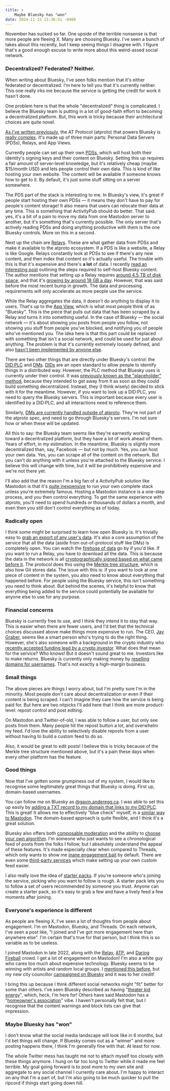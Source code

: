 ```yaml
---
title: >
    Maybe Bluesky has "won"
date: 2024-11-15 15:36:51 -0400
---
```


November has sucked so far. One upside of the terrible nonsense is that more people are fleeing X. Many are choosing Bluesky. I've seen a bunch of takes about this recently, but I keep seeing things I disagree with. I figure that's a good enough excuse to write more about this weird-assed social network.

### Decentralized? Federated? Neither.

When writing about Bluesky, I've seen folks mention that it's  either federated or decentralized. I'm here to tell you that it's currently neither. This one really irks me because the service is getting the credit for work it hasn't done.

One problem here is that the whole "decentralized" thing is complicated. I believe the Bluesky team is putting in a lot of good-faith effort to becoming a decentralized platform. But, this work is tricky because their architectural choices are quite novel.

[As I've written previosuly](https://anderegg.ca/2024/10/21/thoughts-on-the-recent-migration-from-x-to-bluesky), the AT Protocol (atproto) that powers Bluesky is [really complex](https://docs.bsky.app/docs/advanced-guides/federation-architecture). It's made up of three main parts: Personal Data Servers (PDSs), Relays, and App Views.

Currently people can set up their own [PDSs](https://docs.bsky.app/docs/advanced-guides/federation-architecture#relay), which will host both their identity's signing keys and their content on Bluesky. Setting this up requires a fair amount of server-level knowledge, but it's relatively cheap (maybe $15/month USD) and lets people control their own data. This is kind of like hosting your own website. The content will be available if someone knows how to get to it. By default, it's just some stuff sitting on a server somewhere.

The PDS part of the stack is interesting to me. In Bluesky's view, it's great if people start hosting their own PDSs — it means they don't have to pay for people's content storage!  It also means that users can relocate their data at any time. This is something that ActivityPub should do better. That said: yes, it's a bit of a pain to move my data from one Mastodon server to another, but it's something that's currently possible. The only server that's actively reading PDSs and doing anything productive with them is the one Bluesky controls. More on this in a second.

Next up the chain are [Relays](https://docs.bsky.app/docs/advanced-guides/federation-architecture#relay). These are what gather data from PDSs and make it available to the atproto ecosystem. If a PDS is like a website, a Relay is like Google. Relays constantly look at PDSs to see if there's any new content, and then index that content so it's actually useful. The trouble with this is that it's expensive and there's **a lot** of data. I recently [read an interesting post](https://alice.bsky.sh/post/3laega7icmi2q) outlining the steps required to self-host Bluesky content. The author mentions that setting up a Relay requires [around 4.5 TB of disk space](https://alice.bsky.sh/post/3laega7icmi2q#:~:text=make%20sure%20you%20have%20at%20least%20~4.5%20TB%20of%20disk%20space), and that it's [growing by around 18 GB a day](https://bsky.app/profile/alice.mosphere.at/post/3laewhb55zp2v). However, that was said before the most recent bump in growth. The data and processing requirements will only accelerate as more people use the service.

While the Relay aggregates the data, it doesn't do anything to display it to users. That's up to the [App View](https://docs.bsky.app/docs/advanced-guides/federation-architecture#relay), which is what most people think of as "Bluesky". This is the piece that pulls out data that has been scraped by a Relay and turns it into something useful. In the case of Bluesky — the social network — it's about showing you posts from people you follow, not showing you stuff from people you've blocked, and notifying you of people who've mentioned you. The idea here is that this part could be replaced with something that isn't a social network, and could be used for just about anything. The problem is that it's currently extremely loosely defined, and also [hasn't been implemented by anyone else](https://alice.bsky.sh/post/3laega7icmi2q#:~:text=documented%20here.-,AppView,-The%20elephant%20in).

There are two other things that are directly under Bluesky's control: the [DID:PLC](https://github.com/did-method-plc/did-method-plc) and [DMs](https://anderegg.ca/2024/05/23/digging-into-bluesky-dms). [DIDs](https://www.w3.org/TR/did-core/) are an open standard to allow people to identify things in a distributed way. However, the PLC method that Bluesky uses is currently under their control. It was [previously known as the "placeholder" method](https://github.com/did-method-plc/did-method-plc/blob/0e8370fc1e616e6f1f76f8b8c445d6dfe8e95f04/README.md), because they intended to get away from it as soon as they could build something decentralized. Instead, they (I think wisely) decided to stick with it for the meantime. However, if you want to look up a DID:PLC, you need to query the Bluesky servers. This is important because every user is identified by a DID:PLC, and all interactions need to reference them.

Similarly, [DMs are currently handled outside of atproto](https://docs.bsky.app/blog/2024-protocol-roadmap#:~:text=Basic%20%22Off%2DProtocol%22%20Direct%20Messages%20%28DMs%29). They're not part of the atproto spec, and need to go through Bluesky's servers. I'm not sure how or when these will be updated.

All this to say: the Bluesky team seems like they're earnestly working toward a decentralized platform, but they have a lot of work ahead of them. Years of effort, in my estimation. In the meantime, Bluesky is slightly more decentralized than, say, Facebook — but not by much. Yes, you can host your own data. Yes, you can scrape all of the content on the network. But you can't do anything with it unless you're attached to the Bluesky service. I believe this will change with time, but it will be prohibitively expensive and we're not there yet.

I'll also add that the reason I'm a big fan of a ActivityPub solution like Mastodon is that it's [quite inexpensive](https://masto.host/pricing/) to run your own complete stack unless you're extremely famous. Hosting a Mastodon instance is a one-step process, and you then control everything. To get the same experience with atproto, you'll need to spend hundreds or thousands of dollars a month, and even then you still don't control everything as of today.

### Radically open

I think some might be surprised to learn how open Bluesky is. It's trivially easy to [grab an export of any user's data](https://docs.bsky.app/blog/repo-export). It's also a core assumption of the service that all the data (aside from out-of-protocol stuff like DMs) is completely open. You can watch the [firehose of data](https://firesky.tv/) go by if you'd like. If you want to run a Relay, you have to download all the data. This is because the data in the network is all [cryptographically signed based on what came before it](https://atproto.com/specs/repository). The protocol does this using the [Merkle tree structure](https://en.wikipedia.org/wiki/Merkle_tree), which is also how Git stores data. The issue with this is: if you want to look at one piece of content in the system, you also need to know about everything that happened before. For people using the Bluesky service, this isn't something you need to think about. But behind the scenes, it's helpful to know that everything being added to the service could potentially be available for anyone else to use for any purpose.

### Financial concerns

Bluesky is currently free to use, and I think they intend it to stay that way. This is easier when there are fewer users, and I'd bet that the technical choices discussed above make things more expensive to run. The CEO, [Jay Graber](https://en.wikipedia.org/wiki/Jay_Graber), seems like a smart person who's trying to do the right thing. However, she's also someone with a background in the crypto industry who [recently accepted funding lead by a crypto investor](https://bsky.social/about/blog/10-24-2024-series-a). What does that mean for the service? Who knows! But it doesn't sound great to me. Investors like to make returns. Bluesky is currently only making money by [reselling domains for usernames](https://bsky.social/about/blog/7-05-2023-namecheap). That's not exactly a high-margin business.

### Small things

The above pieces are things I worry about, but I'm pretty sure I'm in the minority. Most people don't care about decentralization or even if their content is being scraped. I can't imagine they care how the service is being paid for. But here are two nitpicks I'll add here that I think are more product-level: repost control and post editing.

On Mastodon and Twitter-of-old, I was able to follow a user, but only see posts from them. Many people hit the repost button a lot, and overwhelm my feed. I'd love the ability to selectively disable reposts from a user without having to build a custom feed to do so.

Also, it would be great to edit posts! I believe this is tricky because of the Merkle tree structure mentioned above, but it's a pain these days when every other platform has the feature.

### Good things

Now that I've gotten some grumpiness out of my system, I would like to recognise some legitimately great things that Bluesky is doing. First up, domain-based usernames.

You can follow me on Bluesky as [@gavin.anderegg.ca](https://bsky.app/profile/gavin.anderegg.ca). I was able to set this up easily by [adding a TXT record to my domain that links to my DID:PLC](https://bsky.social/about/blog/4-28-2023-domain-handle-tutorial). This is great! It allows me to effectively "blue check" myself, in a [similar way to Mastodon](https://joinmastodon.org/verification). The domain-based approach is quite flexible, and I think it's a great solution.

Bluesky also offers both [composable moderation](https://bsky.social/about/blog/4-13-2023-moderation) and the ability to [choose your own algorithm](https://bsky.social/about/blog/7-27-2023-custom-feeds). I'm someone who just wants to see a chronological feed of posts from the folks I follow, but I absolutely understand the appeal of these features. It's made especially clear when compared to Threads, which only wants to show me [inane engagement bait](https://www.theverge.com/2024/10/7/24264382/threads-engagement-bait-problem-mosseri-meta) by default. There are even some [third-party services](https://www.southernfriedscience.com/a-quick-and-dirty-guide-to-making-custom-feeds-on-bluesky/) which make setting up your own custom feed easier.

I also really love the idea of [starter packs](https://bsky.social/about/blog/06-26-2024-starter-packs). If you're someone who's joining the service, picking who you want to follow is rough. A starter pack lets you to follow a set of users recommended by someone you trust. Anyone can create a starter pack, so it's easy to grab a few and have a lively feed a few moments after joining.

### Everyone's experience is different

As people are fleeing X, I've seen a lot of thoughts from people about engagement. I'm on Mastodon, Bluesky, and Threads. On each network, I've seen a post like, "I joined and I've got more engagement here than anywhere else". I'm certain that's true for that person, but I think this is so variable as to be useless.

I joined Mastodon in late 2022, along with the [Relay](https://www.relay.fm/), [ATP](https://atp.fm/), and [Daring Fireball](http://daringfireball.net) crowd. I get a lot of engagement on Mastodon! I'm also a white guy who cares too much about expensive technology. Bluesky seems to be winning with artists and random local groups. I [mentioned this before](https://anderegg.ca/2024/10/21/thoughts-on-the-recent-migration-from-x-to-bluesky), but my new city councillor [campaigned on Bluesky](https://bsky.app/profile/lecwhite.bsky.social) and it was to her credit!

I bring this up because I think different social networks might "fit" better for some than others. I've seen Bluesky described as having "[theater kid energy](https://www.garbageday.email/p/bluesky-s-the-new-twitter-probably#:~:text=that%20Bluesky%20had%20%E2%80%9C-,theater%20kid%20energy,-.%E2%80%9D%20%28He%E2%80%99s%20not%20exactly)", which, heck, I'm here for! Others have said Mastodon has a "[homeowner's association](https://www.zdnet.com/article/i-tried-replacing-twitter-with-bluesky-threads-and-mastodon-heres-what-i-found/#:~:text=joining%20a%20Mastodon%20server%20feels%20a%20lot%20like%20joining%20a%20homeowner%27s%20association)" vibe. I haven't personally felt that, but I recognise that the content warnings and block lists can give that impression.

### Maybe Bluesky has "won"

I don't know what the social media landscape will look like in 6 months, but I'd bet things will change. If Bluesky comes out as a "winner" and more posting happens there, I think I'm generally fine with that. At least for now.

The whole Twitter mess has taught me not to attach myself too closely with these things anymore. I hung on far too long to Twitter while it made me feel terrible. My goal going forward is to post more to my own site and aggregate to any social channel I currently care about. I'm happy to interact on any that I'm a part of, but I'm also going to be much quicker to pull the ripcord if things start going down hill.